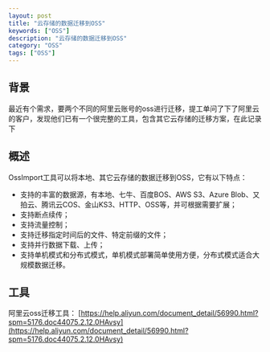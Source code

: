 ```yaml
---
layout: post
title: "云存储的数据迁移到OSS"
keywords: ["OSS"]
description: "云存储的数据迁移到OSS"
category: "OSS"
tags: ["OSS"]
---
```

## 背景
最近有个需求，要两个不同的阿里云账号的oss进行迁移，提工单问了下了阿里云的客户，发现他们已有一个很完整的工具，包含其它云存储的迁移方案，在此记录下

## 概述

OssImport工具可以将本地、其它云存储的数据迁移到OSS，它有以下特点：

- 支持的丰富的数据源，有本地、七牛、百度BOS、AWS S3、Azure Blob、又拍云、腾讯云COS、金山KS3、HTTP、OSS等，并可根据需要扩展；
- 支持断点续传；
- 支持流量控制；
- 支持迁移指定时间后的文件、特定前缀的文件；
- 支持并行数据下载、上传；
- 支持单机模式和分布式模式，单机模式部署简单使用方便，分布式模式适合大规模数据迁移。

## 工具

阿里云oss迁移工具：
[https://help.aliyun.com/document_detail/56990.html?spm=5176.doc44075.2.12.0HAvsy](https://help.aliyun.com/document_detail/56990.html?spm=5176.doc44075.2.12.0HAvsy)